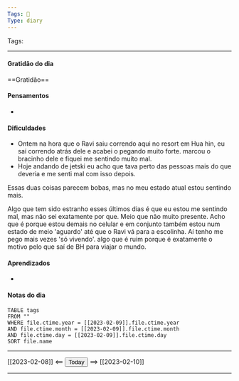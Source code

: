 ```yaml
---
Tags: 📝
Type: diary
---
```


Tags:  

---

#### Gratidão do dia
==Gratidão==

#### Pensamentos
- 

#### Dificuldades
- Ontem na hora que o Ravi saiu correndo aqui no resort em Hua hin, eu saí correndo atrás dele e acabei o pegando muito forte. marcou o bracinho dele e fiquei me sentindo muito mal.
- Hoje andando de jetski eu acho que tava perto das pessoas mais do que deveria e me senti mal com isso depois.

Essas duas coisas parecem bobas, mas no meu estado atual estou sentindo mais.


Algo que tem sido estranho esses últimos dias é que eu estou me sentindo mal, mas não sei exatamente por que. Meio que não muito presente. Acho que é porque estou demais no celular e em conjunto também estou num estado de meio 'aguardo' até que o Ravi vá para a escolinha. Aí tenho me pego mais vezes 'só vivendo'. algo que é ruim porque é exatamente o motivo pelo que saí de BH para viajar o mundo.

#### Aprendizados
- 

#### Notas do dia
```dataview
TABLE tags
FROM ""
WHERE file.ctime.year = [[2023-02-09]].file.ctime.year
AND file.ctime.month = [[2023-02-09]].file.ctime.month
AND file.ctime.day = [[2023-02-09]].file.ctime.day
SORT file.name
```

---

[[2023-02-08]] <== <button class="date_button_today">Today</button> ==> [[2023-02-10]]

---



